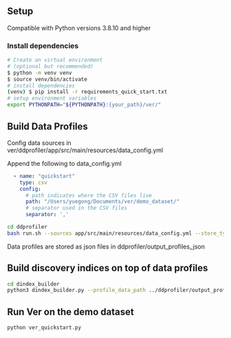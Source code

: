 ## Setup
Compatible with Python versions 3.8.10 and higher
### Install dependencies
```bash
# Create an virtual environment 
# (optional but recommended)
$ python -m venv venv 
$ source venv/bin/activate
# install dependencies
(venv) $ pip install -r requirements_quick_start.txt
# setup environment variables
export PYTHONPATH="${PYTHONPATH}:{your_path}/ver/"
```

## Build Data Profiles
Config data sources in ver/ddprofiler/app/src/main/resources/data_config.yml

Append the following to data_config.yml

```yaml
  - name: "quickstart"
    type: csv
    config:
      # path indicates where the CSV files live
      path: "/Users/yuegong/Documents/ver/demo_dataset/"
      # separator used in the CSV files
      separator: ','
```

```bash
cd ddprofiler
bash run.sh --sources app/src/main/resources/data_config.yml --store_type 1
```
Data profiles are stored as json files in ddprofiler/output_profiles_json

## Build discovery indices on top of data profiles
```bash
cd dindex_builder
python3 dindex_builder.py --profile_data_path ../ddprofiler/output_profiles_json --force
```

## Run Ver on the demo dataset
```bash
python ver_quickstart.py
```